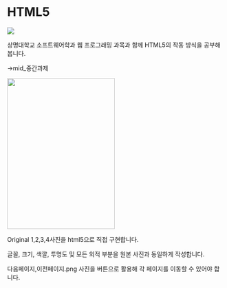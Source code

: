 # HTML5

<img src="https://img.shields.io/badge/html5-E34F26?style=for-the-badge&logo=html5&logoColor=white">


상명대학교 소프트웨어학과 웹 프로그래밍 과목과 함께 HTML5의 작동 방식을 공부해 봅니다.



->mid_중간과제

<img src="https://github.com/YangJunMan/Practice/blob/main/SMU.HTML5/mid_%EC%A4%91%EA%B0%84%EA%B3%BC%EC%A0%9C/Original1.png" width="250" height="350"/>

Original 1,2,3,4사진을 html5으로 직접 구현합니다.

글꼴, 크기, 색깔, 투명도 및 모든 외적 부분을 원본 사진과 동일하게 작성합니다.

다음페이지,이전페이지.png 사진을 버튼으로 활용해 각 페이지를 이동할 수 있어야 합니다.
